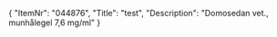 {
  "ItemNr": "044876",
  "Title": "test",
  "Description": "Domosedan vet., munhålegel 7,6 mg/ml"
}